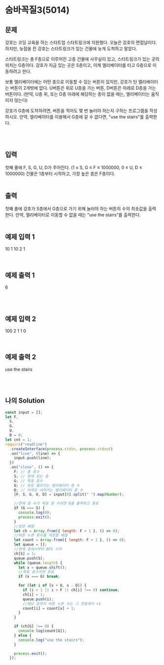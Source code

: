 # 숨바꼭질3(5014)

## 문제

강호는 코딩 교육을 하는 스타트업 스타트링크에 지원했다. 오늘은 강호의 면접날이다. 하지만, 늦잠을 잔 강호는 스타트링크가 있는 건물에 늦게 도착하고 말았다.

스타트링크는 총 F층으로 이루어진 고층 건물에 사무실이 있고, 스타트링크가 있는 곳의 위치는 G층이다. 강호가 지금 있는 곳은 S층이고, 이제 엘리베이터를 타고 G층으로 이동하려고 한다.

보통 엘리베이터에는 어떤 층으로 이동할 수 있는 버튼이 있지만, 강호가 탄 엘리베이터는 버튼이 2개밖에 없다. U버튼은 위로 U층을 가는 버튼, D버튼은 아래로 D층을 가는 버튼이다. (만약, U층 위, 또는 D층 아래에 해당하는 층이 없을 때는, 엘리베이터는 움직이지 않는다)

강호가 G층에 도착하려면, 버튼을 적어도 몇 번 눌러야 하는지 구하는 프로그램을 작성하시오. 만약, 엘리베이터를 이용해서 G층에 갈 수 없다면, "use the stairs"를 출력한다.

<br/>
<br/>

## 입력

첫째 줄에 F, S, G, U, D가 주어진다. (1 ≤ S, G ≤ F ≤ 1000000, 0 ≤ U, D ≤ 1000000) 건물은 1층부터 시작하고, 가장 높은 층은 F층이다.
<br/>
<br/>

## 출력

첫째 줄에 강호가 S층에서 G층으로 가기 위해 눌러야 하는 버튼의 수의 최솟값을 출력한다. 만약, 엘리베이터로 이동할 수 없을 때는 "use the stairs"를 출력한다.
<br/>
<br/>

## 예제 입력 1

10 1 10 2 1

<br/>

## 예제 출력 1

6

<br/>
<br/>

## 예제 입력 2

100 2 1 1 0

<br/>

## 예제 출력 2

use the stairs

<br/>
<br/>

## 나의 Solution

```javascript
const input = [];
let F,
  S,
  G,
  U,
  D = 0;
let cnt = 1;
require("readline")
  .createInterface(process.stdin, process.stdout)
  .on("line", (line) => {
    input.push(line);
  })
  .on("close", () => {
    F; // 총 층수
    S; // 현재 있는 충
    G; // 목표 층수
    U; // 위로 올라가는 엘리베이터 층 수
    D; // 아래로 내려가는 엘리베이터 층 수
    [F, S, G, U, D] = input[0].split(" ").map(Number);

    //현재 층 수가 목표 층 수라면 0을 출력하고 종료
    if (G === S) {
      console.log(0);
      process.exit();
    }
    //방문 배열
    let ch = Array.from({ length: F + 1 }, () => 0);
    //버튼 누른 횟수를 저장할 배열
    let count = Array.from({ length: F + 1 }, () => 0);
    let queue = [];
    //현재 층에서부터 BFS 시작
    ch[S] = 1;
    queue.push(S);
    while (queue.length) {
      let x = queue.shift();
      //목표 층수라면 종료
      if (x === G) break;

      for (let i of [x + U, x - D]) {
        if (i < 1 || i > F || ch[i] !== 0) continue;
        ch[i] = 1;
        queue.push(i);
        //해당 층까지 버튼 누른 수는 그 전층에서 +1
        count[i] = count[x] + 1;
      }
    }

    if (ch[G] !== 0) {
      console.log(count[G]);
    } else {
      console.log("use the stairs");
    }

    process.exit();
  });
```
